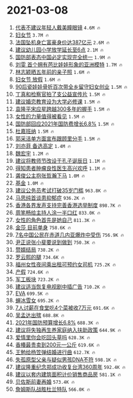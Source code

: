 # 2021-03-08

1. [代表不建议年轻人戴美瞳眼镜](https://s.weibo.com/weibo?q=%23%E4%BB%A3%E8%A1%A8%E4%B8%8D%E5%BB%BA%E8%AE%AE%E5%B9%B4%E8%BD%BB%E4%BA%BA%E6%88%B4%E7%BE%8E%E7%9E%B3%E7%9C%BC%E9%95%9C%23&Refer=top) `4.6M 🔥`
1. [妇女节](https://s.weibo.com/weibo?q=%23%E5%A6%87%E5%A5%B3%E8%8A%82%23&Refer=top) `3.7M 🔥`
1. [法国坠机身亡富豪身价达387亿元](https://s.weibo.com/weibo?q=%E6%B3%95%E5%9B%BD%E5%9D%A0%E6%9C%BA%E8%BA%AB%E4%BA%A1%E5%AF%8C%E8%B1%AA%E8%BA%AB%E4%BB%B7%E8%BE%BE387%E4%BA%BF%E5%85%83&Refer=top) `2.6M 🔥`
1. [建议幼儿园小学放学延长至6点](https://s.weibo.com/weibo?q=%23%E5%BB%BA%E8%AE%AE%E5%B9%BC%E5%84%BF%E5%9B%AD%E5%B0%8F%E5%AD%A6%E6%94%BE%E5%AD%A6%E5%BB%B6%E9%95%BF%E8%87%B36%E7%82%B9%23&Refer=top) `2.1M 🔥`
1. [国防部表态中国必定实现完全统一](https://s.weibo.com/weibo?q=%23%E5%9B%BD%E9%98%B2%E9%83%A8%E8%A1%A8%E6%80%81%E4%B8%AD%E5%9B%BD%E5%BF%85%E5%AE%9A%E5%AE%9E%E7%8E%B0%E5%AE%8C%E5%85%A8%E7%BB%9F%E4%B8%80%23&Refer=top) `1.9M 🔥`
1. [刘雯 首个拥有芭比娃娃形象的亚洲模特](https://s.weibo.com/weibo?q=%E5%88%98%E9%9B%AF%20%E9%A6%96%E4%B8%AA%E6%8B%A5%E6%9C%89%E8%8A%AD%E6%AF%94%E5%A8%83%E5%A8%83%E5%BD%A2%E8%B1%A1%E7%9A%84%E4%BA%9A%E6%B4%B2%E6%A8%A1%E7%89%B9&Refer=top) `1.7M 🔥`
1. [林志颖晒五年前的亲子照](https://s.weibo.com/weibo?q=%23%E6%9E%97%E5%BF%97%E9%A2%96%E6%99%92%E4%BA%94%E5%B9%B4%E5%89%8D%E7%9A%84%E4%BA%B2%E5%AD%90%E7%85%A7%23&Refer=top) `1.6M 🔥`
1. [妇女节 放假](https://s.weibo.com/weibo?q=%E5%A6%87%E5%A5%B3%E8%8A%82%20%E6%94%BE%E5%81%87&Refer=top) `1.6M 🔥`
1. [90后瓷娃娃骨折百次带全乡留守妇女创业](https://s.weibo.com/weibo?q=90%E5%90%8E%E7%93%B7%E5%A8%83%E5%A8%83%E9%AA%A8%E6%8A%98%E7%99%BE%E6%AC%A1%E5%B8%A6%E5%85%A8%E4%B9%A1%E7%95%99%E5%AE%88%E5%A6%87%E5%A5%B3%E5%88%9B%E4%B8%9A&Refer=top) `1.5M 🔥`
1. [丁真和检察官拍了支公益宣传片](https://s.weibo.com/weibo?q=%23%E4%B8%81%E7%9C%9F%E5%92%8C%E6%A3%80%E5%AF%9F%E5%AE%98%E6%8B%8D%E4%BA%86%E6%94%AF%E5%85%AC%E7%9B%8A%E5%AE%A3%E4%BC%A0%E7%89%87%23&Refer=top) `1.5M 🔥`
1. [建议婚恋教育设为大学必修课](https://s.weibo.com/weibo?q=%23%E5%BB%BA%E8%AE%AE%E5%A9%9A%E6%81%8B%E6%95%99%E8%82%B2%E8%AE%BE%E4%B8%BA%E5%A4%A7%E5%AD%A6%E5%BF%85%E4%BF%AE%E8%AF%BE%23&Refer=top) `1.5M 🔥`
1. [袁隆平宋应星跨越300多年的握手](https://s.weibo.com/weibo?q=%23%E8%A2%81%E9%9A%86%E5%B9%B3%E5%AE%8B%E5%BA%94%E6%98%9F%E8%B7%A8%E8%B6%8A300%E5%A4%9A%E5%B9%B4%E7%9A%84%E6%8F%A1%E6%89%8B%23&Refer=top) `1.5M 🔥`
1. [女性的力量值得被看见](https://s.weibo.com/weibo?q=%23%E5%A5%B3%E6%80%A7%E7%9A%84%E5%8A%9B%E9%87%8F%E5%80%BC%E5%BE%97%E8%A2%AB%E7%9C%8B%E8%A7%81%23&Refer=top) `1.5M 🔥`
1. [国防部回应2021年国防费增长6.8%](https://s.weibo.com/weibo?q=%23%E5%9B%BD%E9%98%B2%E9%83%A8%E5%9B%9E%E5%BA%942021%E5%B9%B4%E5%9B%BD%E9%98%B2%E8%B4%B9%E5%A2%9E%E9%95%BF6.8%25%23&Refer=top) `1.5M 🔥`
1. [杜嘉班纳](https://s.weibo.com/weibo?q=%E6%9D%9C%E5%98%89%E7%8F%AD%E7%BA%B3&Refer=top) `1.5M 🔥`
1. [郭采洁单方面宣布跟顾里分手](https://s.weibo.com/weibo?q=%E9%83%AD%E9%87%87%E6%B4%81%E5%8D%95%E6%96%B9%E9%9D%A2%E5%AE%A3%E5%B8%83%E8%B7%9F%E9%A1%BE%E9%87%8C%E5%88%86%E6%89%8B&Refer=top) `1.5M 🔥`
1. [刘亦菲 备选高定](https://s.weibo.com/weibo?q=%E5%88%98%E4%BA%A6%E8%8F%B2%20%E5%A4%87%E9%80%89%E9%AB%98%E5%AE%9A&Refer=top) `1.4M 🔥`
1. [魏宏宇](https://s.weibo.com/weibo?q=%E9%AD%8F%E5%AE%8F%E5%AE%87&Refer=top) `1.2M 🔥`
1. [建议将教师节改设于孔子诞辰日](https://s.weibo.com/weibo?q=%23%E5%BB%BA%E8%AE%AE%E5%B0%86%E6%95%99%E5%B8%88%E8%8A%82%E6%94%B9%E8%AE%BE%E4%BA%8E%E5%AD%94%E5%AD%90%E8%AF%9E%E8%BE%B0%E6%97%A5%23&Refer=top) `1.1M 🔥`
1. [得知患者肿瘤良性医生高兴欢呼](https://s.weibo.com/weibo?q=%23%E5%BE%97%E7%9F%A5%E6%82%A3%E8%80%85%E8%82%BF%E7%98%A4%E8%89%AF%E6%80%A7%E5%8C%BB%E7%94%9F%E9%AB%98%E5%85%B4%E6%AC%A2%E5%91%BC%23&Refer=top) `1.1M 🔥`
1. [龚俊公主抱张哲瀚下马](https://s.weibo.com/weibo?q=%23%E9%BE%9A%E4%BF%8A%E5%85%AC%E4%B8%BB%E6%8A%B1%E5%BC%A0%E5%93%B2%E7%80%9A%E4%B8%8B%E9%A9%AC%23&Refer=top) `1.0M 🔥`
1. [基金](https://s.weibo.com/weibo?q=%E5%9F%BA%E9%87%91&Refer=top) `1.0M 🔥`
1. [建议公务员考试打破35岁门槛](https://s.weibo.com/weibo?q=%23%E5%BB%BA%E8%AE%AE%E5%85%AC%E5%8A%A1%E5%91%98%E8%80%83%E8%AF%95%E6%89%93%E7%A0%B435%E5%B2%81%E9%97%A8%E6%A7%9B%23&Refer=top) `963.8K 🔥`
1. [马思纯首谈患抑郁症](https://s.weibo.com/weibo?q=%23%E9%A9%AC%E6%80%9D%E7%BA%AF%E9%A6%96%E8%B0%88%E6%82%A3%E6%8A%91%E9%83%81%E7%97%87%23&Refer=top) `936.2K 🔥`
1. [香港各界发声支持完善香港选举制度](https://s.weibo.com/weibo?q=%23%E9%A6%99%E6%B8%AF%E5%90%84%E7%95%8C%E5%8F%91%E5%A3%B0%E6%94%AF%E6%8C%81%E5%AE%8C%E5%96%84%E9%A6%99%E6%B8%AF%E9%80%89%E4%B8%BE%E5%88%B6%E5%BA%A6%23&Refer=top) `898.7K 🔥`
1. [周笔畅给主持人涂一半口红](https://s.weibo.com/weibo?q=%23%E5%91%A8%E7%AC%94%E7%95%85%E7%BB%99%E4%B8%BB%E6%8C%81%E4%BA%BA%E6%B6%82%E4%B8%80%E5%8D%8A%E5%8F%A3%E7%BA%A2%23&Refer=top) `833.0K 🔥`
1. [女性的角色首先是她自己](https://s.weibo.com/weibo?q=%23%E5%A5%B3%E6%80%A7%E7%9A%84%E8%A7%92%E8%89%B2%E9%A6%96%E5%85%88%E6%98%AF%E5%A5%B9%E8%87%AA%E5%B7%B1%23&Refer=top) `811.3K 🔥`
1. [金莎 目前单身](https://s.weibo.com/weibo?q=%E9%87%91%E8%8E%8E%20%E7%9B%AE%E5%89%8D%E5%8D%95%E8%BA%AB&Refer=top) `758.6K 🔥`
1. [7名中国公民在赤道几内亚爆炸中受伤](https://s.weibo.com/weibo?q=7%E5%90%8D%E4%B8%AD%E5%9B%BD%E5%85%AC%E6%B0%91%E5%9C%A8%E8%B5%A4%E9%81%93%E5%87%A0%E5%86%85%E4%BA%9A%E7%88%86%E7%82%B8%E4%B8%AD%E5%8F%97%E4%BC%A4&Refer=top) `756.9K 🔥`
1. [尹正说张小斐要说到做到](https://s.weibo.com/weibo?q=%23%E5%B0%B9%E6%AD%A3%E8%AF%B4%E5%BC%A0%E5%B0%8F%E6%96%90%E8%A6%81%E8%AF%B4%E5%88%B0%E5%81%9A%E5%88%B0%23&Refer=top) `750.3K 🔥`
1. [赘婿结局](https://s.weibo.com/weibo?q=%23%E8%B5%98%E5%A9%BF%E7%BB%93%E5%B1%80%23&Refer=top) `738.2K 🔥`
1. [罗云熙的腿](https://s.weibo.com/weibo?q=%23%E7%BD%97%E4%BA%91%E7%86%99%E7%9A%84%E8%85%BF%23&Refer=top) `734.6K 🔥`
1. [福州女性夜间乘出租可预约女司机](https://s.weibo.com/weibo?q=%E7%A6%8F%E5%B7%9E%E5%A5%B3%E6%80%A7%E5%A4%9C%E9%97%B4%E4%B9%98%E5%87%BA%E7%A7%9F%E5%8F%AF%E9%A2%84%E7%BA%A6%E5%A5%B3%E5%8F%B8%E6%9C%BA&Refer=top) `725.2K 🔥`
1. [产假](https://s.weibo.com/weibo?q=%E4%BA%A7%E5%81%87&Refer=top) `724.6K 🔥`
1. [军工板块](https://s.weibo.com/weibo?q=%E5%86%9B%E5%B7%A5%E6%9D%BF%E5%9D%97&Refer=top) `723.2K 🔥`
1. [建议适当恢复电视剧中插广告](https://s.weibo.com/weibo?q=%23%E5%BB%BA%E8%AE%AE%E9%80%82%E5%BD%93%E6%81%A2%E5%A4%8D%E7%94%B5%E8%A7%86%E5%89%A7%E4%B8%AD%E6%8F%92%E5%B9%BF%E5%91%8A%23&Refer=top) `710.2K 🔥`
1. [EVA](https://s.weibo.com/weibo?q=EVA&Refer=top) `699.5K 🔥`
1. [蝉冰雪女](https://s.weibo.com/weibo?q=%23%E8%9D%89%E5%86%B0%E9%9B%AA%E5%A5%B3%23&Refer=top) `695.2K 🔥`
1. [7人讨薪在食堂吃4个菜被收7万元](https://s.weibo.com/weibo?q=%237%E4%BA%BA%E8%AE%A8%E8%96%AA%E5%9C%A8%E9%A3%9F%E5%A0%82%E5%90%834%E4%B8%AA%E8%8F%9C%E8%A2%AB%E6%94%B67%E4%B8%87%E5%85%83%23&Refer=top) `691.6K 🔥`
1. [吴孟达出殡](https://s.weibo.com/weibo?q=%E5%90%B4%E5%AD%9F%E8%BE%BE%E5%87%BA%E6%AE%A1&Refer=top) `688.8K 🔥`
1. [2021年国防预算增长6.8%](https://s.weibo.com/weibo?q=2021%E5%B9%B4%E5%9B%BD%E9%98%B2%E9%A2%84%E7%AE%97%E5%A2%9E%E9%95%BF6.8%25&Refer=top) `688.3K 🔥`
1. [建议将失独再生养家庭纳入扶助政策](https://s.weibo.com/weibo?q=%23%E5%BB%BA%E8%AE%AE%E5%B0%86%E5%A4%B1%E7%8B%AC%E5%86%8D%E7%94%9F%E5%85%BB%E5%AE%B6%E5%BA%AD%E7%BA%B3%E5%85%A5%E6%89%B6%E5%8A%A9%E6%94%BF%E7%AD%96%23&Refer=top) `644.9K 🔥`
1. [爱情里你会吃回头草吗](https://s.weibo.com/weibo?q=%23%E7%88%B1%E6%83%85%E9%87%8C%E4%BD%A0%E4%BC%9A%E5%90%83%E5%9B%9E%E5%A4%B4%E8%8D%89%E5%90%97%23&Refer=top) `628.3K 🔥`
1. [香椿最贵卖到200元一公斤](https://s.weibo.com/weibo?q=%23%E9%A6%99%E6%A4%BF%E6%9C%80%E8%B4%B5%E5%8D%96%E5%88%B0200%E5%85%83%E4%B8%80%E5%85%AC%E6%96%A4%23&Refer=top) `619.6K 🔥`
1. [王勉给杨笠弹结婚进行曲](https://s.weibo.com/weibo?q=%23%E7%8E%8B%E5%8B%89%E7%BB%99%E6%9D%A8%E7%AC%A0%E5%BC%B9%E7%BB%93%E5%A9%9A%E8%BF%9B%E8%A1%8C%E6%9B%B2%23&Refer=top) `612.7K 🔥`
1. [失孤原型父亲与疑似男孩DNA不符](https://s.weibo.com/weibo?q=%23%E5%A4%B1%E5%AD%A4%E5%8E%9F%E5%9E%8B%E7%88%B6%E4%BA%B2%E4%B8%8E%E7%96%91%E4%BC%BC%E7%94%B7%E5%AD%A9DNA%E4%B8%8D%E7%AC%A6%23&Refer=top) `598.1K 🔥`
1. [建议隆重纪念郑成功收复台湾360周年](https://s.weibo.com/weibo?q=%23%E5%BB%BA%E8%AE%AE%E9%9A%86%E9%87%8D%E7%BA%AA%E5%BF%B5%E9%83%91%E6%88%90%E5%8A%9F%E6%94%B6%E5%A4%8D%E5%8F%B0%E6%B9%BE360%E5%91%A8%E5%B9%B4%23&Refer=top) `592.4K 🔥`
1. [建议以套内建筑面积计价销售商品房](https://s.weibo.com/weibo?q=%23%E5%BB%BA%E8%AE%AE%E4%BB%A5%E5%A5%97%E5%86%85%E5%BB%BA%E7%AD%91%E9%9D%A2%E7%A7%AF%E8%AE%A1%E4%BB%B7%E9%94%80%E5%94%AE%E5%95%86%E5%93%81%E6%88%BF%23&Refer=top) `581.1K 🔥`
1. [贝佐斯前妻再婚](https://s.weibo.com/weibo?q=%E8%B4%9D%E4%BD%90%E6%96%AF%E5%89%8D%E5%A6%BB%E5%86%8D%E5%A9%9A&Refer=top) `573.4K 🔥`
1. [詹姆斯队战胜杜兰特队](https://s.weibo.com/weibo?q=%E8%A9%B9%E5%A7%86%E6%96%AF%E9%98%9F%E6%88%98%E8%83%9C%E6%9D%9C%E5%85%B0%E7%89%B9%E9%98%9F&Refer=top) `566.0K 🔥`
